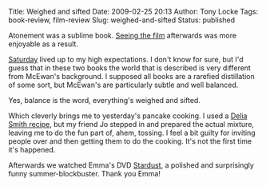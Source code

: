 Title: Weighed and sifted
Date: 2009-02-25 20:13
Author: Tony Locke
Tags: book-review, film-review
Slug: weighed-and-sifted
Status: published

Atonement was a sublime book. [Seeing the film]({filename}atonement.md)
afterwards was more enjoyable as a result.  
  
[Saturday](http://en.wikipedia.org/wiki/Saturday_%28novel%29) lived up to my high expectations. I don't know for sure, but I'd guess that in these two books the world that is described is very different from McEwan's background. I supposed all books are a rarefied distillation of some sort, but McEwan's are particularly subtle and well balanced.  
  
Yes, balance is the word, everything's weighed and sifted.  
  
Which cleverly brings me to yesterday's pancake cooking. I used a [Delia Smith recipe](http://www.bbc.co.uk/food/recipes/database/basilpancakswithsuga_66226.shtml), but my friend Jo stepped in and prepared the actual mixture, leaving me to do the fun part of, ahem, tossing. I feel a bit guilty for inviting people over and then getting them to do the cooking. It's not the first time it's happened.  
  
Afterwards we watched Emma's DVD [Stardust](http://en.wikipedia.org/wiki/Stardust_%282007_film%29), a polished and surprisingly funny summer-blockbuster. Thank you Emma!
